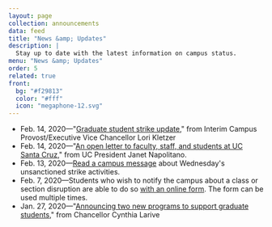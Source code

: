 ```yaml
---
layout: page
collection: announcements
data: feed
title: "News &amp; Updates"
description: |
  Stay up to date with the latest information on campus status.
menu: "News &amp; Updates"
order: 5
related: true
front:
  bg: "#f29813"
  color: "#fff"
  icon: "megaphone-12.svg"
---
```


- Feb. 14, 2020—"[Graduate student strike update](https://news.ucsc.edu/2020/02/cpevc-graduate-student-strike-update.html)," from Interim Campus Provost/Executive Vice Chancellor Lori Kletzer
- Feb. 14, 2020—"[An open letter to faculty, staff, and students at UC Santa Cruz](https://news.ucsc.edu/2020/02/letter-president-unsanctioned-strike.html)," from UC President Janet Napolitano. 
- Feb. 13, 2020—[Read a campus message](https://news.ucsc.edu/2020/02/protests-and-arrests.html) about Wednesday's unsanctioned strike activities. 
- Feb. 7, 2020—Students who wish to notify the campus about a class or section disruption are able to do so [with an online form](https://docs.google.com/forms/d/e/1FAIpQLSfp3sz6yAzWFuvZBdUNUlYyS8x8IwSkckOGePB5v6IMmHlTBw/viewform). The form can be used multiple times. 
- Jan. 27, 2020—"[Announcing two new programs to support graduate students](https://news.ucsc.edu/2020/01/chancellor-new-graduate-student-programs.html)," from Chancellor Cynthia Larive
